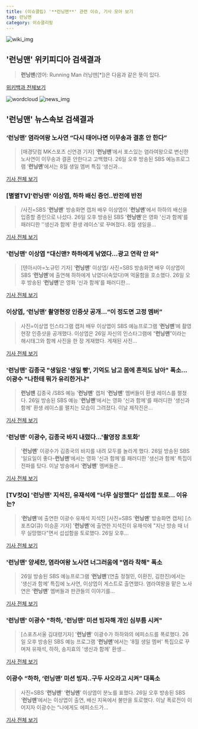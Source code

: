 ```yaml
---
title: (이슈클립) '**런닝맨**' 관련 이슈, 기사 모아 보기
tag: 런닝맨
category: 이슈클리핑
---
```

![wiki_img](https://user-images.githubusercontent.com/42597476/44503234-41136a80-a6d0-11e8-9071-6fc6418eafe4.png)
## **'**런닝맨**'** 위키피디아 검색결과
>**런닝맨**(영어: Running Man 러닝맨[*])은 다음과 같은 뜻이 있다.

<a href="https://ko.wikipedia.org/wiki/런닝맨" target="_blank">위키백과 전체보기</a>

![wordcloud](https://s3.ap-northeast-2.amazonaws.com/lyrics101-wordcloud/2018-08-26-1535274339.png)
![news_img](https://user-images.githubusercontent.com/42597476/44507050-1206f400-a6e4-11e8-8d98-7ffbfebb353f.png)
## **'**런닝맨**'** 뉴스속보 검색결과
### ‘**런닝맨**’ 염라여왕 노사연 “다시 태어나면 이무송과 결혼 안 한다”

>[매경닷컴 MK스포츠 신연경 기자] ‘**런닝맨**’에서 포스있는 염라여왕으로 변신한 노사연이 이무송과 결혼 안한다고 고백했다. 26일 오후 방송된 SBS 예능프로그램 ‘**런닝맨**’에서는 8월 생일 멤버 특집 ‘생신과...

<a href="http://sports.mk.co.kr/view.php?year=2018&no=535461" target="_blank">기사 전체 보기</a>

### [별별TV]'**런닝맨**' 이상엽, 하하 배신 증언..반전에 반전

>/사진=SBS '**런닝맨**' 방송화면 캡처 배우 이상엽이 '**런닝맨**'에서 하하의 배신을 입증할 증인으로 나섰다. 26일 오후 방송된 SBS '**런닝맨**'은 영화 '신과 함께'를 패러디한 ''생신과 함께' 환생 레이스'로 꾸며졌다. 8월 생일을...

<a href="http://star.mt.co.kr/stview.php?no=2018082617414039216" target="_blank">기사 전체 보기</a>

### '**런닝맨**' 이상엽 "대신맨? 하하에게 낚였다...광고 연락 안 와"

>[텐아시아=노규민 기자] ‘**런닝맨**’ 이상엽/ 사진=SBS 방송화면 배우 이상엽이 SBS ‘**런닝맨**’에 출연해 하하에게 낚였다(속았다)며 억울함을 호소했다. 26일 오후 방송된 ‘**런닝맨**’은 영화 ‘신과 함께’를 패러디한...

<a href="http://www.tenasia.co.kr/archives/1555217" target="_blank">기사 전체 보기</a>

### 이상엽, ‘**런닝맨**’ 촬영현장 인증샷 공개…“이 정도면 고정 멤버”

>사진=이상엽 인스타그램 캡처 배우 이상엽이 SBS 예능프로그램 ‘**런닝맨**’에 촬영현장 인증샷을 공개했다. 이상엽은 26일 자신의 인스타그램에 “**런닝맨**”이라는 해시태그와 함께 사진을 한 장 게재했다. 게재된 사진...

<a href="http://view.asiae.co.kr/news/view.htm?idxno=2018082616464053520" target="_blank">기사 전체 보기</a>

### '**런닝맨**' 김종국 "생일은 '생일 빵', 기억도 남고 몸에 흔적도 남아" 폭소…이광수 "나한테 뭐가 유리한거냐"

>**런닝맨** 김종국 /SBS 예능 '**런닝맨**' 캡처  '**런닝맨**' 멤버들이 환생 레이스를 펼쳤다. 26일 방송된 SBS 예능 '**런닝맨**'에서는 영화 '신과 함께'를 패러디한 '생신과 함께' 환생 레이스를 펼치는 모습이 그려졌다. 이날 제작진은...

<a href="http://www.kyeongin.com/main/view.php?key=20180826001711031" target="_blank">기사 전체 보기</a>

### '**런닝맨**' 이광수, 김종국 바지 내렸다…'촬영장 초토화'

>'**런닝맨**' 이광수가 김종국의 바지를 내려 모두를 놀라게 했다.   26일 방송된 SBS '일요일이 좋다-**런닝맨**'에서는 영화 '신과 함께'를 패러디한 '생신과 함께' 특집이 전파를 탔다.   이날 방송에서 '**런닝맨**' 멤버들은...

<a href="http://www.osen.co.kr/article/G1110975435" target="_blank">기사 전체 보기</a>

### [TV컷Q] '**런닝맨**' 지석진, 유재석에 "너무 실망했다" 섭섭함 토로... 이유는?

>‘**런닝맨**’에 출연한 이광수 유재석 지석진 [사진=SBS ‘**런닝맨**’ 방송화면 캡처] [스포츠Q(큐) 이승훈 기자] '**런닝맨**'에 출연한 지석진이 유재석에 "지난 방송 때 너무 실망했다"면서 섭섭함을 토로했다. 26일 오후...

<a href="http://www.sportsq.co.kr/news/articleView.html?idxno=300104" target="_blank">기사 전체 보기</a>

### '**런닝맨**' 양세찬, 염라여왕 노사연 너그러움에 "염라 착해" 폭소

>26일 방송된 SBS 예능프로그램 ‘**런닝맨**’(연출 정철민, 이환진, 김한진)에서는 ‘생신과 함께’ 특집에 노사연, 이상엽이 게스트로 출연했다. 염라여왕을 맡은 노사연은 ‘**런닝맨**’ 멤버들과 판관들의 이야기를...

<a href="http://biz.heraldcorp.com/view.php?ud=201808261726182331243_1" target="_blank">기사 전체 보기</a>

### '**런닝맨**' 이광수 "하하, '**런닝맨**' 미션 빙자해 개인 심부름 시켜"

>[스포츠서울 김대령기자] '**런닝맨**' 이광수가 하하와의 에피소드를 폭로했다. 26일 오후 방송된 SBS 예능 프로그램 '**런닝맨**'에서는 '8월 생일 멤버' 특집으로 꾸며져 유재석, 하하, 송지효의 '생신과 함께' 환생...

<a href="http://www.sportsseoul.com/news/read/673675" target="_blank">기사 전체 보기</a>

### 이광수 “하하, ‘**런닝맨**’ 미션 빙자..구두 사오라고 시켜” 대폭소

>사진=SBS '**런닝맨**' ‘**런닝맨**’ 이상엽이 분노를 표했다. 26일 오후 방송된 SBS ‘**런닝맨**’에서는 이상엽이 출연, 배신 지옥에서 불만을 토로했다. 이날 폭로전이 이어지자 이광수는 “나에게도 에피소드가...

<a href="http://www.nextdaily.co.kr/news/article.html?id=20180826800030" target="_blank">기사 전체 보기</a>


